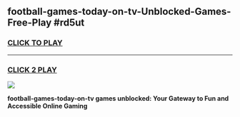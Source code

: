 
## football-games-today-on-tv-Unblocked-Games-Free-Play #rd5ut
<h3>
<a href="https://us.freeplayer.one?title=football-games-today-on-tv&ref=9M">CLICK TO PLAY</a></h3>
<hr>

<h3>
<a href="https://us.freeplayer.one?title=football-games-today-on-tv&ref=9M">CLICK 2 PLAY</a>
  
</h3>

<a href="https://us.freeplayer.one?title=football-games-today-on-tv&ref=9M"><img src="https://clearcache.store/games.png"></a>


**football-games-today-on-tv games unblocked: Your Gateway to Fun and Accessible Online Gaming**
